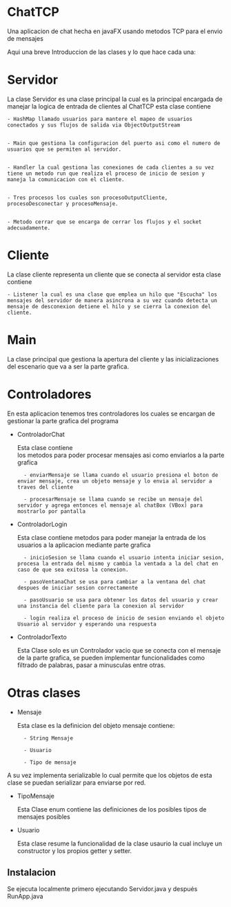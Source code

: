 
# ChatTCP

Una aplicacion de chat hecha en javaFX usando metodos TCP para el envio de mensajes

Aqui una breve Introduccion de las clases y lo que hace cada una:

# Servidor

La clase Servidor es una clase principal la cual es la principal encargada de manejar la logica de entrada de clientes al ChatTCP esta clase contiene

    - HashMap llamado usuarios para mantere el mapeo de usuarios conectados y sus flujos de salida via ObjectOutputStream


    - Main que gestiona la configuracion del puerto asi como el numero de usuarios que se permiten al servidor.


    - Handler la cual gestiona las conexiones de cada clientes a su vez tiene un metodo run que realiza el proceso de inicio de sesion y maneja la comunicacion con el cliente.


    - Tres procesos los cuales son procesoOutputCliente, procesoDesconectar y procesoMensaje.


    - Metodo cerrar que se encarga de cerrar los flujos y el socket adecuadamente.

# Cliente

La clase cliente representa un cliente que se conecta al servidor esta clase contiene

    - Listener la cual es una clase que emplea un hilo que "Escucha" los mensajes del servidor de manera asincrona a su vez cuando detecta un mensaje de desconexion detiene el hilo y se cierra la conexion del cliente.

# Main

La clase principal que gestiona la apertura del cliente y las inicializaciones del escenario que va a ser la parte grafica.

# Controladores

En esta aplicacion tenemos tres controladores los cuales se encargan de gestionar la parte grafica del programa

- ControladorChat

    Esta clase contiene    
    los metodos para poder 
    procesar mensajes asi 
    como enviarlos a la 
    parte grafica


        - enviarMensaje se llama cuando el usuario presiona el boton de enviar mensaje, crea un objeto mensaje y lo envia al servidor a traves del cliente

        - procesarMensaje se llama cuando se recibe un mensaje del servidor y agrega entonces el mensaje al chatBox (VBox) para mostrarlo por pantalla

- ControladorLogin

    Esta clase contiene metodos para poder manejar la entrada de los usuarios a la aplicacion mediante parte grafica


        - inicioSesion se llama cuando el usuario intenta iniciar sesion, procesa la entrada del mismo y cambia la ventada a la del chat en caso de que sea exitosa la conexion.

        - pasoVentanaChat se usa para cambiar a la ventana del chat despues de iniciar sesion correctamente

        - pasoUsuario se usa para obtener los datos del usuario y crear una instancia del cliente para la conexion al servidor

        - login realiza el proceso de inicio de sesion enviando el objeto Usuario al servidor y esperando una respuesta

- ControladorTexto


    Esta Clase solo es un Controlador vacio que se conecta con el mensaje de la parte grafica, se pueden implementar funcionalidades como filtrado de palabras, pasar a minusculas entre otras.

# Otras clases

- Mensaje

    Esta clase es la definicion del objeto mensaje contiene:


        - String Mensaje

        - Usuario

        - Tipo de mensaje

A su vez implementa serializable lo cual permite que los objetos de esta clase se puedan serializar para enviarse por red.

- TipoMensaje

    Esta Clase enum contiene las definiciones de los posibles tipos de mensajes posibles

- Usuario

    Esta clase resume la funcionalidad de la clase usaurio la cual incluye un constructor y los propios getter y setter.


## Instalacion

Se ejecuta localmente primero ejecutando Servidor.java y después RunApp.java
